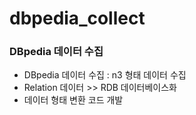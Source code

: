 # dbpedia_collect

### DBpedia 데이터 수집
- DBpedia 데이터 수집 : n3 형태 데이터 수집
- Relation 데이터 >> RDB 데이터베이스화
- 데이터 형태 변환 코드 개발
